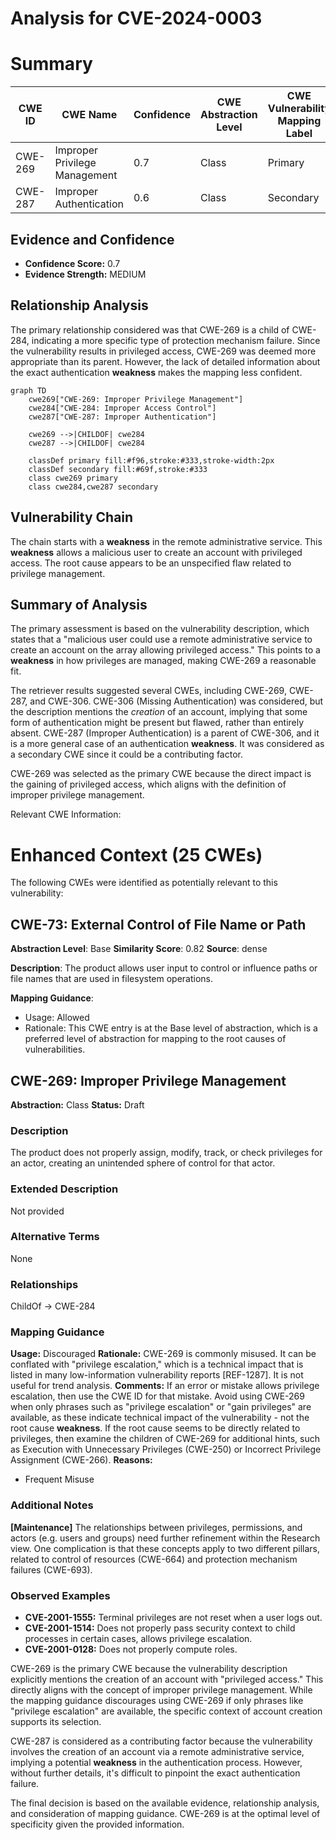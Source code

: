 # Analysis for CVE-2024-0003

# Summary
| CWE ID | CWE Name | Confidence | CWE Abstraction Level | CWE Vulnerability Mapping Label | CWE-Vulnerability Mapping Notes |
|---|---|---|---|---|---|
| CWE-269 | Improper Privilege Management | 0.7 | Class | Primary | Allowed-with-Review |
| CWE-287 | Improper Authentication | 0.6 | Class | Secondary | Discouraged |

## Evidence and Confidence

*   **Confidence Score:** 0.7
*   **Evidence Strength:** MEDIUM

## Relationship Analysis
The primary relationship considered was that CWE-269 is a child of CWE-284, indicating a more specific type of protection mechanism failure. Since the vulnerability results in privileged access, CWE-269 was deemed more appropriate than its parent. However, the lack of detailed information about the exact authentication **weakness** makes the mapping less confident.

```mermaid
graph TD
    cwe269["CWE-269: Improper Privilege Management"]
    cwe284["CWE-284: Improper Access Control"]
    cwe287["CWE-287: Improper Authentication"]

    cwe269 -->|CHILDOF| cwe284
    cwe287 -->|CHILDOF| cwe284
    
    classDef primary fill:#f96,stroke:#333,stroke-width:2px
    classDef secondary fill:#69f,stroke:#333
    class cwe269 primary
    class cwe284,cwe287 secondary
```

## Vulnerability Chain
The chain starts with a **weakness** in the remote administrative service. This **weakness** allows a malicious user to create an account with privileged access. The root cause appears to be an unspecified flaw related to privilege management.

## Summary of Analysis
The primary assessment is based on the vulnerability description, which states that a "malicious user could use a remote administrative service to create an account on the array allowing privileged access." This points to a **weakness** in how privileges are managed, making CWE-269 a reasonable fit.

The retriever results suggested several CWEs, including CWE-269, CWE-287, and CWE-306. CWE-306 (Missing Authentication) was considered, but the description mentions the *creation* of an account, implying that some form of authentication might be present but flawed, rather than entirely absent. CWE-287 (Improper Authentication) is a parent of CWE-306, and it is a more general case of an authentication **weakness**. It was considered as a secondary CWE since it could be a contributing factor.

CWE-269 was selected as the primary CWE because the direct impact is the gaining of privileged access, which aligns with the definition of improper privilege management.

Relevant CWE Information:

# Enhanced Context (25 CWEs)
The following CWEs were identified as potentially relevant to this vulnerability:

## CWE-73: External Control of File Name or Path
**Abstraction Level**: Base
**Similarity Score**: 0.82
**Source**: dense

**Description**:
The product allows user input to control or influence paths or file names that are used in filesystem operations.

**Mapping Guidance**:
- Usage: Allowed
- Rationale: This CWE entry is at the Base level of abstraction, which is a preferred level of abstraction for mapping to the root causes of vulnerabilities.

## CWE-269: Improper Privilege Management
**Abstraction:** Class
**Status:** Draft

### Description
The product does not properly assign, modify, track, or check privileges for an actor, creating an unintended sphere of control for that actor.

### Extended Description
Not provided

### Alternative Terms
None

### Relationships
ChildOf -> CWE-284

### Mapping Guidance
**Usage:** Discouraged
**Rationale:** CWE-269 is commonly misused. It can be conflated with "privilege escalation," which is a technical impact that is listed in many low-information vulnerability reports [REF-1287]. It is not useful for trend analysis.
**Comments:** If an error or mistake allows privilege escalation, then use the CWE ID for that mistake. Avoid using CWE-269 when only phrases such as "privilege escalation" or "gain privileges" are available, as these indicate technical impact of the vulnerability - not the root cause **weakness**. If the root cause seems to be directly related to privileges, then examine the children of CWE-269 for additional hints, such as Execution with Unnecessary Privileges (CWE-250) or Incorrect Privilege Assignment (CWE-266).
**Reasons:**
- Frequent Misuse

### Additional Notes
**[Maintenance]** The relationships between privileges, permissions, and actors (e.g. users and groups) need further refinement within the Research view. One complication is that these concepts apply to two different pillars, related to control of resources (CWE-664) and protection mechanism failures (CWE-693).

### Observed Examples
- **CVE-2001-1555:** Terminal privileges are not reset when a user logs out.
- **CVE-2001-1514:** Does not properly pass security context to child processes in certain cases, allows privilege escalation.
- **CVE-2001-0128:** Does not properly compute roles.

CWE-269 is the primary CWE because the vulnerability description explicitly mentions the creation of an account with "privileged access." This directly aligns with the concept of improper privilege management. While the mapping guidance discourages using CWE-269 if only phrases like "privilege escalation" are available, the specific context of account creation supports its selection.

CWE-287 is considered as a contributing factor because the vulnerability involves the creation of an account via a remote administrative service, implying a potential **weakness** in the authentication process. However, without further details, it's difficult to pinpoint the exact authentication failure.

The final decision is based on the available evidence, relationship analysis, and consideration of mapping guidance. CWE-269 is at the optimal level of specificity given the provided information.